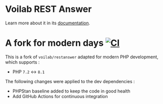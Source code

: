 Voilab REST Answer
==========

Learn more about it in its [documentation](https://bitbucket.org/voilab/restanswer/src/master/README.md).

A fork for modern days [![CI](https://github.com/gammadia/voilab-restanswer/actions/workflows/ci.yaml/badge.svg)](https://github.com/gammadia/voilab-restanswer/actions/workflows/ci.yaml)
==========

This is a fork of `voilab/restanswer` adapted for modern PHP development, which supports :

* PHP `7.2` <-> `8.1`

The following changes were applied to the dev dependencies :

* PHPStan baseline added to keep the code in good health
* Add GitHub Actions for continuous integration
